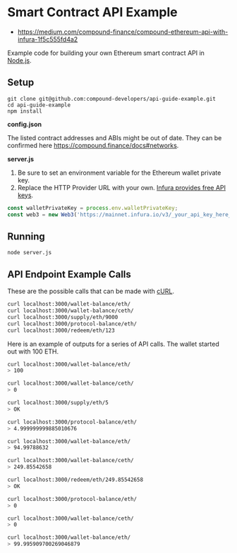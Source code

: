 # Smart Contract API Example

- https://medium.com/compound-finance/compound-ethereum-api-with-infura-1f5c555fd4a2

Example code for building your own Ethereum smart contract API in [Node.js](https://nodejs.org/en/download/).

## Setup

```
git clone git@github.com:compound-developers/api-guide-example.git
cd api-guide-example
npm install
```

**config.json**

The listed contract addresses and ABIs might be out of date. They can be confirmed here https://compound.finance/docs#networks.

**server.js**

1. Be sure to set an environment variable for the Ethereum wallet private 
key.
2. Replace the HTTP Provider URL with your own. [Infura provides free API keys](https://infura.io/).

```js
const walletPrivateKey = process.env.walletPrivateKey;
const web3 = new Web3('https://mainnet.infura.io/v3/_your_api_key_here_');
```

## Running

```
node server.js
```

## API Endpoint Example Calls

These are the possible calls that can be made with [cURL](https://curl.haxx.se/download.html).

```bash
curl localhost:3000/wallet-balance/eth/
curl localhost:3000/wallet-balance/ceth/
curl localhost:3000/supply/eth/9000
curl localhost:3000/protocol-balance/eth/
curl localhost:3000/redeem/eth/123
```

Here is an example of outputs for a series of API calls. The wallet started out with 100 ETH.

```bash
curl localhost:3000/wallet-balance/eth/
> 100

curl localhost:3000/wallet-balance/ceth/
> 0

curl localhost:3000/supply/eth/5
> OK

curl localhost:3000/protocol-balance/eth/
> 4.999999999885010676

curl localhost:3000/wallet-balance/eth/
> 94.99788632

curl localhost:3000/wallet-balance/ceth/
> 249.85542658

curl localhost:3000/redeem/eth/249.85542658
> OK

curl localhost:3000/protocol-balance/eth/
> 0

curl localhost:3000/wallet-balance/ceth/
> 0

curl localhost:3000/wallet-balance/eth/
> 99.995909700269046879

```
